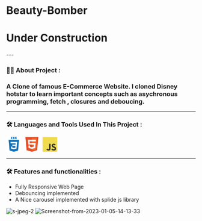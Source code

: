 # Beauty-Bomber
<H1>Under Construction </H1>
---

### :man_technologist: About Project :
<h3> A Clone of famous E-Commerce Website. I cloned Disney hotstar to learn important concepts such as asychronous programming, fetch , closures and deboucing.</h3>

---

### :hammer_and_wrench: Languages and Tools Used In This Project :
<div >
 
 
  <img src="https://github.com/devicons/devicon/blob/master/icons/css3/css3-plain-wordmark.svg"  title="CSS3" alt="CSS" width="40" height="40"/>&nbsp;
  <img src="https://github.com/devicons/devicon/blob/master/icons/html5/html5-original.svg" title="HTML5" alt="HTML" width="40" height="40"/>&nbsp;
  <img src="https://github.com/devicons/devicon/blob/master/icons/javascript/javascript-original.svg" title="JavaScript" alt="JavaScript" width="40" height="40"/>&nbsp;
</div>

---

### :hammer_and_wrench: Features and functionalities :
<div >
<ul>
<li> 
Fully Responsive Web Page
</li>
<li> 
Debouncing implemented
</li>
<li> 
A Nice carousel implemented with splide js library
</li>

</ul> 
 
</div>
<img src="https://i.ibb.co/pLK6mrG/s-jpeg-2.jpg" alt="s-jpeg-2" border="0">

<img src="https://i.ibb.co/4jtjJHr/Screenshot-from-2023-01-05-14-13-33.jpg" alt="Screenshot-from-2023-01-05-14-13-33" border="0">


